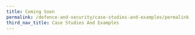 ```yaml
---
title: Coming Soon
permalink: /defence-and-security/case-studies-and-examples/permalink
third_nav_title: Case Studies And Examples
---
```


